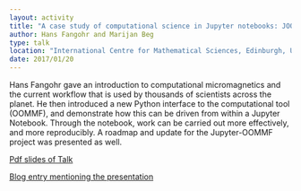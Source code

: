 ```yaml
---
layout: activity
title: "A case study of computational science in Jupyter notebooks: JOOMMF"
author: Hans Fangohr and Marijan Beg
type: talk
location: "International Centre for Mathematical Sciences, Edinburgh, UK"
date: 2017/01/20
---
```


Hans Fangohr gave an introduction to computational micromagnetics and
the current workflow that is used by thousands of scientists across
the planet. He then introduced a new Python interface to the
computational tool (OOMMF), and demonstrate how this can be driven
from within a Jupyter Notebook. Through the notebook, work can be
carried out more effectively, and more reproducibly. A roadmap and
update for the Jupyter-OOMMF project was presented as well.

[Pdf slides of Talk](http://joommf.github.io/assets/2017-01-10-JOOMMF.pdf)

[Blog entry mentioning the presentation](https://www.software.ac.uk/blog/2017-02-02-computational-mathematics-jupyter)
